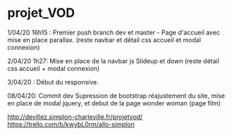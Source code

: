 # projet_VOD
1/04/20 16h15 : Premier push branch dev et master - Page d'accueil avec mise en place parallax. (reste navbar et détail css accueil et modal connexion)

2/04/20 1h27: Mise en place de la navbar js Slideup et down (reste détail css accueil + modal connexion)

3/04/20 : Début du responsive.

08/04/20: Commit dev Supression de bootstrap réajustement du site, mise en place de modal jquery, et debut de la page wonder woman (page film) 

http://devillez.simplon-charleville.fr/projetvod/
https://trello.com/b/kwybL0rm/allo-simplon
